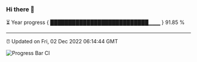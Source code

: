 ### Hi there 👋

⏳ Year progress { ███████████████████████████▁▁▁ } 91.85 %

---

⏰ Updated on Fri, 02 Dec 2022 06:14:44 GMT

![Progress Bar CI](https://github.com/liununu/liununu/workflows/Progress%20Bar%20CI/badge.svg)
